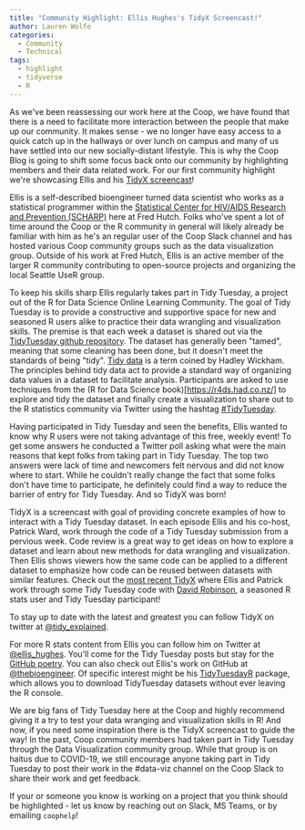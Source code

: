 ```yaml
---
title: "Community Highlight: Ellis Hughes's TidyX Screencast!"
author: Lauren Wolfe
categories:
  - Community
  - Technical
tags: 
  - highlight
  - tidyverse
  - R
---
```


As we've been reassessing our work here at the Coop, we have found that there is a need to facilitate more interaction between the people that make up our community. It makes sense - we no longer have easy access to a quick catch up in the hallways or over lunch on campus and many of us have settled into our new socially-distant lifestyle. This is why the Coop Blog is going to shift some focus back onto our community by highlighting members and their data related work. For our first community highlight we're showcasing Ellis and his [TidyX screencast](https://www.youtube.com/channel/UCP8l94xtoemCH_GxByvTuFQ/videos)!

Ellis is a self-described bioengineer turned data scientist who works as a statistical programmer within the [Statistical Center for HIV/AIDS Research and Prevention (SCHARP)](https://www.fredhutch.org/en/research/divisions/vaccine-infectious-disease-division/research/biostatistics-bioinformatics-and-epidemiology/statistical-center-for-hiv-aids-research-and-prevention/about.html) here at Fred Hutch. Folks who've spent a lot of time around the Coop or the R community in general will likely already be familiar with him as he's an regular user of the Coop Slack channel and has hosted various Coop community groups such as the data visualization group. Outside of his work at Fred Hutch, Ellis is an active member of the larger R community contributing to open-source projects and organizing the local Seattle UseR group.

To keep his skills sharp Ellis regularly takes part in Tidy Tuesday, a project out of the R for Data Science Online Learning Community. The goal of Tidy Tuesday is to provide a constructive and supportive space for new and seasoned R users alike to practice their data wrangling and visualization skills. The premise is that each week a dataset is shared out via the [TidyTuesday github repository](https://github.com/rfordatascience/tidytuesday). The dataset has generally been "tamed", meaning that some cleaning has been done, but it doesn't meet the standards of being "tidy". [Tidy data](https://cran.r-project.org/web/packages/tidyr/vignettes/tidy-data.html) is a term coined by Hadley Wickham. The principles behind tidy data act to provide a standard way of organizing data values in a dataset to facilitate analysis. Participants are asked to use techniques from the (R for Data Science book)[https://r4ds.had.co.nz/] to explore and tidy the dataset and finally create a visualization to share out to the R statistics community via Twitter using the hashtag [#TidyTuesday](https://twitter.com/search?q=%23TidyTuesday&src=typeahead_click).

Having participated in Tidy Tuesday and seen the benefits, Ellis wanted to know why R users were not taking advantage of this free, weekly event! To get some answers he conducted a Twitter poll asking what were the main reasons that kept folks from taking part in Tidy Tuesday. The top two answers were lack of time and newcomers felt nervous and did not know where to start. While he couldn't really change the fact that some folks don't have time to participate, he definitely could find a way to reduce the barrier of entry for Tidy Tuesday. And so TidyX was born!

TidyX is a screencast with goal of providing concrete examples of how to interact with a Tidy Tuesday dataset. In each episode Ellis and his co-host, Patrick Ward, work through the code of a Tidy Tuesday submission from a pervious week. Code review is a great way to get ideas on how to explore a dataset and learn about new methods for data wrangling and visualization. Then Ellis shows viewers how the same code can be applied to a different dataset to emphasize how code can be reused between datasets with similar features. Check out the [most recent TidyX](https://www.youtube.com/watch?v=tqCzS9gyQDI) where Ellis and Patrick work through some Tidy Tuesday code with [David Robinson](http://varianceexplained.org/about/), a seasoned R stats user and Tidy Tuesday participant!

To stay up to date with the latest and greatest you can follow TidyX on twitter at [@tidy_explained](https://twitter.com/tidy_explained). 

For more R stats content from Ellis you can follow him on Twitter at [@ellis_hughes](https://twitter.com/ellis_hughes). You'll come for the Tidy Tuesday posts but stay for the [GitHub poetry](https://twitter.com/ellis_hughes/status/1286359309182328832). You can also check out Ellis's work on GitHub at [@thebioengineer](https://github.com/thebioengineer). Of specific interest might be his [TidyTuesdayR](https://github.com/thebioengineer/tidytuesdayR) package, which allows you to download TidyTuesday datasets without ever leaving the R console.

We are big fans of Tidy Tuesday here at the Coop and highly recommend giving it a try to test your data wranging and visualization skills in R! And now, if you need some inspiration there is the TidyX screencast to guide the way! In the past, Coop community members had taken part in Tidy Tuesday through the Data Visualization community group. While that group is on haitus due to COVID-19, we still encourage anyone taking part in Tidy Tuesday to post their work in the #data-viz channel on the Coop Slack to share their work and get feedback.

If your or someone you know is working on a project that you think should be highlighted - let us know by reaching out on Slack, MS Teams, or by emailing `coophelp`!
